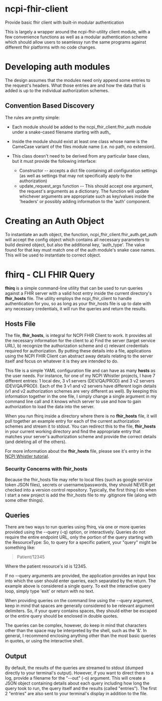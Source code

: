 # ncpi-fhir-client
Provide basic fhir client with built-in modular authentication

This is largely a wrapper around the ncpi-fhir-utility client module, with a few convenience functions as well as a modular authentication scheme which should allow users to seamlessy run the same programs against different fhir platforms with no code changes. 

# Developing auth modules
The design assumes that the modules need only append some entries to the request's headers. What those entries are and how the data that is added is up to the individual authorization schemes. 

## Convention Based Discovery
The rules are pretty simple: 
* Each module should be added to the ncpi_fhir_client.fhir_auth module under a snake-cased filename starting with auth_ 

* Inside the module should exist at least one class whose name is the CameCase variant of the files module name (i.e. no path, no extension). 

* This class doesn't need to be derived from any particular base class, but it must provide the following interface: 
	* Constructor -- accepts a dict file containing all configuration settings (as well as settings that may not specifically apply to the authorization)
	* update_request_args function -- This should accept one argument, the request's arguments as a dictionary. The function will update whichever arguments are appropriate such as key/values inside the 'headers' or possibly adding information to the 'auth' component.

# Creating an Auth Object
To instantiate an auth object, the function, ncpi_fhir_client.fhir_auth.get_auth will accept the config object which contains all necessary parameters to build desired object, but also the additional key, 'auth_type'. The value found for that key must match one of the auth module's snake case names. This will be used to instantiate to correct object. 

# fhirq - CLI FHIR Query 
__fhirq__ is a simple command-line utility that can be used to run queries against a FHIR server with a valid host entry inside the current directory's __fhir_hosts__ file. The utility employs the ncpi_fhir_client to handle authentication for you, so as long as your fhir_hosts file is up to date with any necessary credentials, it will run the queries and return the results. 

## Hosts File
The file, __fhir_hosts__, is integral for NCPI FHIR Client to work. It provides all the necessary information for the client to a) Find the server (target service URL), b) recognize the authorization scheme and c) relevant credentials required for authorization. By putting these details into a file, applications using the NCPI FHIR Client can abstract away details relating to the server itself and focus on whatever it is they are intended to do. 

This file is a simple YAML configuration file and can have as many __hosts__ as the user needs. For instance, for one of my NCPI Whistler projects, I have 7 different entries: 1 local dev, 3 v1 servers (DEV/QA/PROD) and 3 v2 servers (DEV/QA/PROD). Each of the 3 v1 and v2 servers have different login details (v1 and v2 authorization schemes are very different as well). By keeping this information together in the one file, I simply change a single argument in my command line call and it knows which server to use and how to gain authorization to load the data into the server. 

When you run fhirq inside a directory where there is no __fhir_hosts__ file, it will pull together an example entry for each of the current authorization schemes and stream it to stdout. You can redirect this to the file, __fhir_hosts__ in your current working directory and find the appropriate entry that matches your server's authorization scheme and provide the correct details (and deleting all of the others). 

For more information about the __fhir_hosts__ file, please see it's entry in the [NCPI Whistler tutorial](https://nih-ncpi.github.io/ncpi-whistler/#/?id=fhir-hosts). 

### Security Concerns with fhir_hosts
Because the fhir_hosts file may refer to local files (such as google service token JSON files), secrets or username/passwords, they should NEVER get checked into a version control repository. Typically, the first thing I do when I start a new project is add the fhir_hosts file to my .gitignore file (along with some other things). 

## Queries
There are two ways to run queries using fhirq, via one or more queries provided using the --query (-q) option, or interactively. Queries do not require the entire endpoint URL, only the portion of the query starting with the ResourceType: So, to query for a specific patient, your "query" might be something like: 
>Patient/12345

Where the patient resource's id is 12345. 

If no --query arguments are provided, the application provides an input box into which the user should enter queries, each separated by the return. The example above is considered a single query. To exit the interactive query loop, simply type 'exit' or return with no text. 

When providing queries on the command line using the --query argument, keep in mind that spaces are generally considered to be relevant argument delimiters. So, if your query contains spaces, they should either be escaped or the entire query should be enclosed in double quotes.

The queries can be complex, however, do keep in mind that characters other than the space may be interpreted by the shell, such as the '&'. In general, I recommend enclosing anything other than the most basic queries in quotes, or using the interactive shell. 

## Output
By default, the results of the queries are streamed to stdout (dumped directly to your terminal's output). However, if you want to direct them to a log, provide a filename for the "--out" (-o) argument. This will create a JSON object containing details about each query including how long the query took to run, the query itself and the results (called "entries"). The first 2 "entries" are also sent to your terminal's display in addition to the file. 


